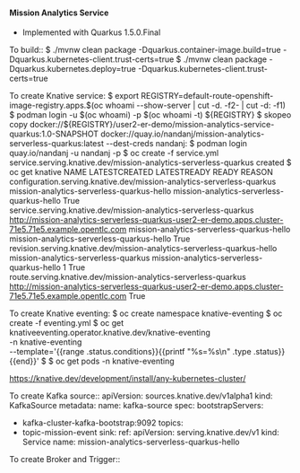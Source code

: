 #### Mission Analytics Service

* Implemented with Quarkus 1.5.0.Final

To build::
$ ./mvnw clean package -Dquarkus.container-image.build=true -Dquarkus.kubernetes-client.trust-certs=true
$ ./mvnw clean package -Dquarkus.kubernetes.deploy=true -Dquarkus.kubernetes-client.trust-certs=true

To create Knative service:
$ export REGISTRY=default-route-openshift-image-registry.apps.$(oc whoami --show-server | cut -d. -f2- | cut -d: -f1)
$ podman login -u $(oc whoami) -p $(oc whoami -t) ${REGISTRY}
$ skopeo copy docker://${REGISTRY}/user2-er-demo/mission-analytics-service-quarkus:1.0-SNAPSHOT docker://quay.io/nandanj/mission-analytics-serverless-quarkus:latest --dest-creds nandanj:<your password>
$ podman login quay.io/nandanj -u nandanj -p <your password>
$ oc create -f service.yml 
service.serving.knative.dev/mission-analytics-serverless-quarkus created
$ oc get knative
NAME                                                                     LATESTCREATED                                LATESTREADY                                  READY   REASON
configuration.serving.knative.dev/mission-analytics-serverless-quarkus   mission-analytics-serverless-quarkus-hello   mission-analytics-serverless-quarkus-hello   True    
service.serving.knative.dev/mission-analytics-serverless-quarkus   http://mission-analytics-serverless-quarkus-user2-er-demo.apps.cluster-71e5.71e5.example.opentlc.com   mission-analytics-serverless-quarkus-hello   mission-analytics-serverless-quarkus-hello   True    
revision.serving.knative.dev/mission-analytics-serverless-quarkus-hello   mission-analytics-serverless-quarkus   mission-analytics-serverless-quarkus-hello   1            True    
route.serving.knative.dev/mission-analytics-serverless-quarkus   http://mission-analytics-serverless-quarkus-user2-er-demo.apps.cluster-71e5.71e5.example.opentlc.com   True


To create Knative eventing:
$ oc create namespace knative-eventing
$ oc create -f eventing.yml
$ oc get knativeeventing.operator.knative.dev/knative-eventing \
  -n knative-eventing \
  --template='{{range .status.conditions}}{{printf "%s=%s\n" .type .status}}{{end}}'
$ $ oc get pods -n knative-eventing

https://knative.dev/development/install/any-kubernetes-cluster/


To create Kafka source::
apiVersion: sources.knative.dev/v1alpha1
kind: KafkaSource
metadata:
  name: kafka-source
spec:
  bootstrapServers:
   - kafka-cluster-kafka-bootstrap:9092
  topics:
   - topic-mission-event
  sink:
    ref:
      apiVersion: serving.knative.dev/v1
      kind: Service
      name: mission-analytics-serverless-quarkus-hello


To create Broker and Trigger::

